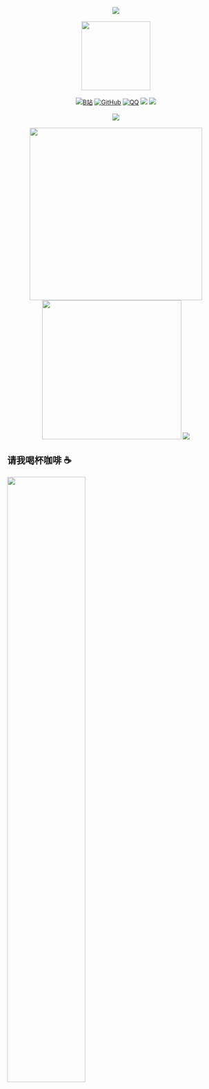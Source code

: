<div align="center">
    <!--动态打字效果 -->
    <img src="https://readme-typing-svg.demolab.com?font=Roboto&weight=800&size=26&pause=1000&width=435&center=true&lines=Will+come+to+my+Github+home+page!"/>
    <div>&nbsp;</div>
    <!-- 萌计数器！ -->
    <img align="center" height="160" src="https://count.getloli.com/get/@InfiniteGeek"/>
    <div>&nbsp;</div>
    <!-- 联系方式 -->
     <a href="https://space.bilibili.com/1302624960" target="_blank"><img src="https://img.shields.io/badge/B站-@极客无极-blue.svg?style=flat-square&amp;logo=Bilibili" alt="B站"/></a>
     <a href="https://github.com/InfiniteGeek"><img src="https://img.shields.io/badge/GitHub-@InfiniteGeek-000000.svg?logo=GitHub" alt="GitHub" target="_blank"></a>
     <a href="https://qm.qq.com/q/fACLxU8KeA"><img src="https://img.shields.io/badge/QQ-1781468911-blue.svg?logo=qq" alt="QQ" target="_blank"></a>
     <a href=""><img src="https://img.shields.io/badge/WeChat-Zoe030117-07c160"></a>
     <a href=""><img src="https://img.shields.io/badge/Mail-infinitegeek88@gmail.com-red.svg?logo=gmail"></a>
    <div>&nbsp;</div>
     <!-- 软件图标 -->
    <img src="https://skillicons.dev/icons?i=github,html,java,idea,eclipse,photoshop,powershell,windows,apple,linux,firebase,matlab,mysql,gmail" />
    <div>&nbsp;</div>
    <!-- 数据面板 -->
    <img src="https://github-readme-stats.vercel.app/api?username=InfiniteGeek&theme=radical" width="400"/>
    <img src="https://stats.justsong.cn/api/bilibili/?id=1302624960&lang=zh-CN&theme=radical" width="323"/>
    <img src="https://github-readme-activity-graph.vercel.app/graph?username=InfiniteGeek&theme=github-compact&hide_border=true"/>
</div>

## 请我喝杯咖啡 :coffee:

<img src="https://cdn.jsdelivr.net/gh/InfiniteGeek/Picture/windows/%E8%AF%B7%E6%88%91%E5%96%9D%E4%B8%80%E6%9D%AF%E5%92%96%E5%95%A1.png" width="60%" align="center" />
